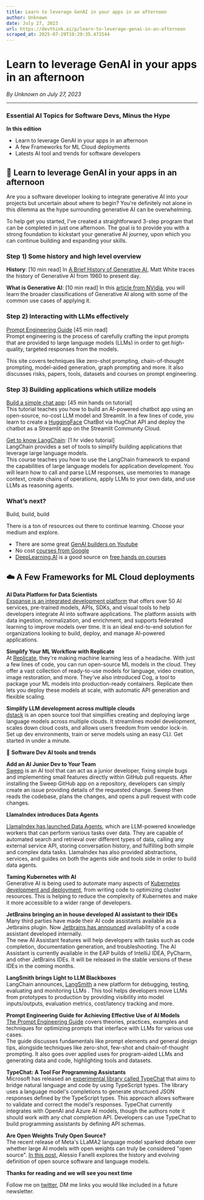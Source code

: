 ```yaml
---
title: Learn to leverage GenAI in your apps in an afternoon
author: Unknown
date: July 27, 2023
url: https://devthink.ai/p/learn-to-leverage-genai-in-an-afternoon
scraped_at: 2025-07-29T19:29:35.471544
---
```


# Learn to leverage GenAI in your apps in an afternoon

*By Unknown on July 27, 2023*

---

### **Essential AI Topics for Software Devs,** **Minus the Hype**

**In this edition**

- Learn to leverage GenAI in your apps in an afternoon
- A few Frameworks for ML Cloud deployments
- Latests AI tool and trends for software developers

## 🔎 Learn to leverage GenAI in your apps in an afternoon

Are you a software developer looking to integrate generative AI into your projects but uncertain about where to begin? You're definitely not alone in this dilemma as the hype surrounding generative AI can be overwhelming.

To help get you started, I've created a straightforward 3-step program that can be completed in just one afternoon. The goal is to provide you with a strong foundation to kickstart your generative AI journey, upon which you can continue building and expanding your skills.

### Step 1) Some history and high level overview

**History**: [10 min read] In [A Brief History of Generative AI]("https://matthewdwhite.medium.com/a-brief-history-of-generative-ai-cb1837e67106"), Matt White traces the history of Generative AI from 1960 to present day.

**What is Generative AI**: [10 min read] In this [article from NVidia]("https://www.nvidia.com/en-us/glossary/data-science/generative-ai/"), you will learn the broader classifications of Generative AI along with some of the common use cases of applying it.

### Step 2) Interacting with LLMs effectively

[Prompt Engineering Guide]("https://www.promptingguide.ai/") [45 min read]  
Prompt engineering is the process of carefully crafting the input prompts that are provided to large language models (LLMs) in order to get high-quality, targeted responses from the models.

This site covers techniques like zero-shot prompting, chain-of-thought prompting, model-aided generation, graph prompting and more. It also discusses risks, papers, tools, datasets and courses on prompt engineering.

### Step 3) Building applications which utilize models

[Build a simple chat app]("https://blog.streamlit.io/how-to-build-an-llm-powered-chatbot-with-streamlit/")**:** [45 min hands on tutorial]  
This tutorial teaches you how to build an AI-powered chatbot app using an open-source, no-cost LLM model and Streamlit. In a few lines of code, you learn to create a [HuggingFace]("https://devthink.ai/posts/what-is-hugging-face/") ChatBot via HugChat API and deploy the chatbot as a Streamlit app on the Streamlit Community Cloud.

[Get to know LangChain]("https://www.deeplearning.ai/short-courses/langchain-for-llm-application-development/"): [1 hr video tutorial]  
LangChain provides a set of tools to simplify building applications that leverage large language models.  
This course teaches you how to use the LangChain framework to expand the capabilities of large language models for application development. You will learn how to call and parse LLM responses, use memories to manage context, create chains of operations, apply LLMs to your own data, and use LLMs as reasoning agents.

### What’s next?

Build, build, build

There is a ton of resources out there to continue learning. Choose your medium and explore.

- There are some great [GenAI builders on Youtube]("https://twitter.com/devthinkai/status/1681711497242886145")
- No cost [courses from Google]("https://cloud.google.com/blog/topics/training-certifications/new-google-cloud-generative-ai-training-resources")
- [DeepLearning.AI]("http://DeepLearning.AI") is a good source on [free hands on courses](https://learn.deeplearning.ai/"https://learn.deeplearning.ai/")

## ☁️ A Few Frameworks for ML Cloud deployments

**AI Data Platform for Data Scientists**  
[Exspanse is an integrated development platform]("https://exspanse.com/") that offers over 50 AI services, pre-trained models, APIs, SDKs, and visual tools to help developers integrate AI into software applications. The platform assists with data ingestion, normalization, and enrichment, and supports federated learning to improve models over time. It is an ideal end-to-end solution for organizations looking to build, deploy, and manage AI-powered applications.

**Simplify Your ML Workflow with Replicate**  
At [Replicate]("https://replicate.com/"), they're making machine learning less of a headache. With just a few lines of code, you can run open-source ML models in the cloud. They offer a vast collection of ready-to-use models for language, video creation, image restoration, and more. They've also introduced Cog, a tool to package your ML models into production-ready containers. Replicate then lets you deploy these models at scale, with automatic API generation and flexible scaling.

**Simplify LLM development across multiple clouds**  
[dstack]("https://dstack.ai/") is an open source tool that simplifies creating and deploying large language models across multiple clouds. It streamlines model development, scales down cloud costs, and allows users freedom from vendor lock-in. Set up dev environments, train or serve models using an easy CLI. Get started in under a minute.

🧰 **Software Dev AI tools and trends**

**Add an AI Junior Dev to Your Team**  
[Sweep]("https://sweep.dev/") is an AI tool that can act as a junior developer, fixing simple bugs and implementing small features directly within GitHub pull requests. After installing the Sweep GitHub app on a repository, developers can simply create an issue providing details of the requested change. Sweep then reads the codebase, plans the changes, and opens a pull request with code changes.

**LlamaIndex introduces Data Agents**



[LlamaIndex has launched Data Agents]("https://medium.com/llamaindex-blog/data-agents-eed797d7972f"), which are LLM-powered knowledge workers that can perform various tasks over data. They are capable of automated search and retrieval over different types of data, calling any external service API, storing conversation history, and fulfilling both simple and complex data tasks. LlamaIndex has also provided abstractions, services, and guides on both the agents side and tools side in order to build data agents.

**Taming Kubernetes with AI**  
Generative AI is being used to automate many aspects of [Kubernetes development and deployment]("https://www.forbes.com/sites/forbestechcouncil/2023/07/24/from-code-to-creativity-how-generative-ai-is-transforming-kubernetes/"), from writing code to optimizing cluster resources. This is helping to reduce the complexity of Kubernetes and make it more accessible to a wider range of developers.

**JetBrains bringing an in house developed AI assistant to their IDEs**  
Many third parties have made their AI code assistants available as a Jetbrains plugin. Now [Jetbrains has announced]("https://blog.jetbrains.com/idea/2023/06/ai-assistant-in-jetbrains-ides/") availability of a code assistant developed internally.  
The new AI Assistant features will help developers with tasks such as code completion, documentation generation, and troubleshooting. The AI Assistant is currently available in the EAP builds of IntelliJ IDEA, PyCharm, and other JetBrains IDEs. It will be released in the stable versions of these IDEs in the coming months.

**LangSmith brings Light to LLM Blackboxes**  
LangChain announces, [LangSmith]("https://blog.langchain.dev/announcing-langsmith/") a new platform for debugging, testing, evaluating and monitoring LLMs . This tool helps developers move LLMs from prototypes to production by providing visibility into model inputs/outputs, evaluation metrics, cost/latency tracking and more.

**Prompt Engineering Guide for Achieving Effective Use of AI Models**  
[The Prompt Engineering Guide]("https://www.promptingguide.ai/") covers theories, practices, examples and techniques for optimizing prompts that interface with LLMs for various use cases.  
The guide discusses fundamentals like prompt elements and general design tips, alongside techniques like zero-shot, few-shot and chain-of-thought prompting. It also goes over applied uses for program-aided LLMs and generating data and code, highlighting tools and datasets.

**TypeChat: A Tool For Programming Assistants**  
Microsoft has released an [experimental library called TypeChat]("https://microsoft.github.io/TypeChat/blog/introducing-typechat/") that aims to bridge natural language and code by using TypeScript types. The library uses a language model's completions to generate structured JSON responses defined by the TypeScript types. This approach allows software to validate and correct the model's responses. TypeChat currently integrates with OpenAI and Azure AI models, though the authors note it should work with any chat completion API. Developers can use TypeChat to build programming assistants by defining API schemas.

**Are Open Weights Truly Open Source?**  
The recent release of Meta's LLaMA2 language model sparked debate over whether large AI models with open weights can truly be considered "open source". [In this post]("https://www.alessiofanelli.com/blog/llama2-isnt-open-source"), Alessio Fanelli explores the history and evolving definition of open source software and language models.

**Thanks for reading and we will see you next time**

Follow me on [twitter]("https://twitter.com/devthinkai"), DM me links you would like included in a future newsletter.
